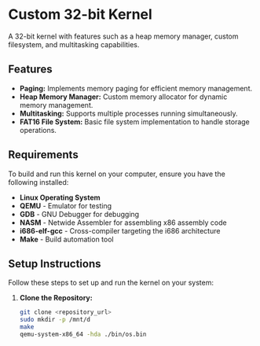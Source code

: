 # Custom 32-bit Kernel

A 32-bit kernel with features such as a heap memory manager, custom filesystem, and multitasking capabilities.

## Features

- **Paging:** Implements memory paging for efficient memory management.
- **Heap Memory Manager:** Custom memory allocator for dynamic memory management.
- **Multitasking:** Supports multiple processes running simultaneously.
- **FAT16 File System:** Basic file system implementation to handle storage operations.

## Requirements

To build and run this kernel on your computer, ensure you have the following installed:

- **Linux Operating System**
- **QEMU** - Emulator for testing
- **GDB** - GNU Debugger for debugging
- **NASM** - Netwide Assembler for assembling x86 assembly code
- **i686-elf-gcc** - Cross-compiler targeting the i686 architecture
- **Make** - Build automation tool

## Setup Instructions

Follow these steps to set up and run the kernel on your system:

1. **Clone the Repository:**

   ```bash
   git clone <repository_url>
   sudo mkdir -p /mnt/d
   make
   qemu-system-x86_64 -hda ./bin/os.bin
   ```
